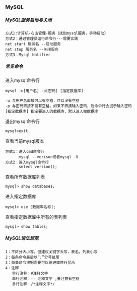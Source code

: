 ### MySQL

##### MySQL服务启动与关闭

```
方式1:计算机-右击管理-服务（找到mysql服务，手动启动）
方式2：通过管理员运行命令行---需要实践
net start 服务名 --启动服务
net stop 服务名 --关闭服务
方式3：Mysql Notifier
```

##### 常见命令

进入mysql命令行

```shell
mysql -u[用户名] -p[密码] [指定数据库]

-u 与用户名直接可以有空格，可以没有空格
-p 与密码直接不能有空格，如果不直接输入密码，则命令行会提示输入密码
[指定数据库] 指定要进入的数据库，默认进入根数据库
```

退出mysql命令行

```shell
mysql>exit
```

查看当前mysql版本

```shell
方式1：进入cmd命令行
      mysql --verison或者mysql -V
方式2：进入mysql命令行
      select version();
```

查看所有数据库列表

```shell
mysql> show databases;
```

进入指定数据库

```shell
mysql> use [数据库名称];
```

查看指定数据库中所有的表列表

```shell
mysql> show tables;
```

##### MySQL语法规范

```mysql
1：不区分大小写，但建议关键字大写，表名，列表小写
2：每条命令最后以“;”分号结尾
3：每条命令根据需要可以缩进或换行显示
4：注释
   单行注释：#注释文字
   单行注释：-- 注释文字 ,要注意有空格
   多行注释：/*注释文字*/
```



